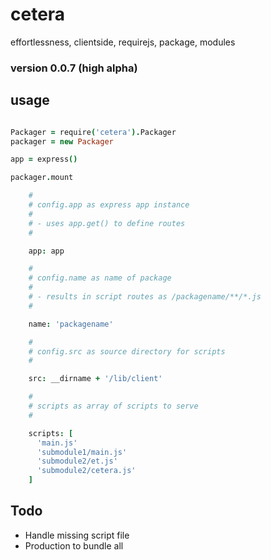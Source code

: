 cetera
======

effortlessness, clientside, requirejs, package, modules

### version 0.0.7 (high alpha)


usage
-----

```coffee

Packager = require('cetera').Packager
packager = new Packager

app = express()

packager.mount

    #
    # config.app as express app instance
    # 
    # - uses app.get() to define routes
    # 

    app: app

    #
    # config.name as name of package
    #
    # - results in script routes as /packagename/**/*.js
    # 

    name: 'packagename'

    #
    # config.src as source directory for scripts
    #

    src: __dirname + '/lib/client'

    #
    # scripts as array of scripts to serve
    # 

    scripts: [
      'main.js'
      'submodule1/main.js'          
      'submodule2/et.js'
      'submodule2/cetera.js'
    ]


```

Todo
----

* Handle missing script file
* Production to bundle all


